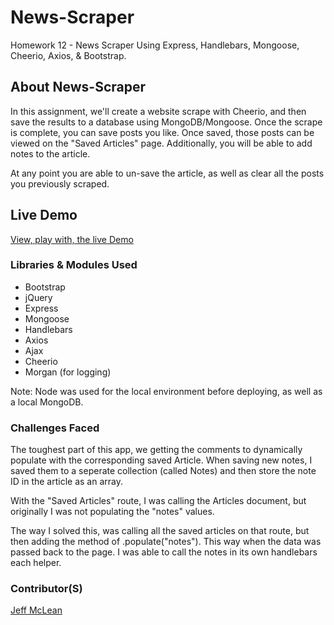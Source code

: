 # News-Scraper
Homework 12 - News Scraper Using Express, Handlebars, Mongoose, Cheerio, Axios, &amp; Bootstrap.

## About News-Scraper
In this assignment, we'll create a website scrape with Cheerio, and then save the results to a database using MongoDB/Mongoose. Once the scrape is complete, you can save posts you like. Once saved, those posts can be viewed on the "Saved Articles" page. Additionally, you will be able to add notes to the article. 

At any point you are able to un-save the article, as well as clear all the posts you previously scraped. 

## Live Demo
[View, play with, the live Demo](https://boiling-plains-97145.herokuapp.com/)

### Libraries & Modules Used

* Bootstrap
* jQuery
* Express
* Mongoose
* Handlebars
* Axios
* Ajax
* Cheerio
* Morgan (for logging)

Note: Node was used for the local environment before deploying, as well as a local MongoDB. 

### Challenges Faced

The toughest part of this app, we getting the comments to dynamically populate with the corresponding saved Article. When saving new notes, I saved them to a seperate collection (called Notes) and then store the note ID in the article as an array. 

With the "Saved Articles" route, I was calling the Articles document, but originally I was not populating the "notes" values. 

The way I solved this, was calling all the saved articles on that route, but then adding the method of .populate("notes"). This way when the data was passed back to the page. I was able to call the notes in its own handlebars each helper. 

### Contributor(S)
[Jeff McLean](http://jeffreymclean.com)
